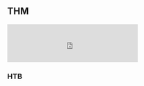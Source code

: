 ## THM
<div class="not-prose my-6">
  <div class="max-w-[420px] bg-white rounded-xl shadow p-4">
    <iframe
      src="https://tryhackme.com/api/v2/badges/public-profile?userPublicId=4898114"
      title="Badge TryHackMe"
      class="block w-full"
      style="height:88px;border:0;"
      loading="lazy"
      referrerpolicy="no-referrer">
    </iframe>
  </div>
</div>



### HTB